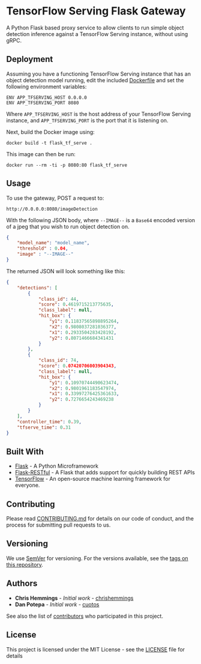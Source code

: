 # TensorFlow Serving Flask Gateway

A Python Flask based proxy service to allow clients to run simple object detection inference against a TensorFlow Serving instance, without using gRPC.

## Deployment

Assuming you have a functioning TensorFlow Serving instance that has an object detection model running, edit the included [Dockerfile](Dockerfile) and set the following environment variables:

    ENV APP_TFSERVING_HOST 0.0.0.0
    ENV APP_TFSERVING_PORT 8080

Where `APP_TFSERVING_HOST` is the host address of your TensorFlow Serving instance, and `APP_TFSERVING_PORT` is the port that it is listening on.

Next, build the Docker image using:

    docker build -t flask_tf_serve .

This image can then be run:

    docker run --rm -ti -p 8080:80 flask_tf_serve

## Usage

To use the gateway, POST a request to:

    http://0.0.0.0:8080/imageDetection

With the following JSON body, where `--IMAGE--` is a `Base64` encoded version of a jpeg that you wish to run object detection on.

```json
{
    "model_name": "model_name",
    "threshold" : 0.04,
    "image" : "--IMAGE--"
}
```

The returned JSON will look something like this:

```json
{
    "detections": [
        {
            "class_id": 44,
            "score": 0.4619715213775635,
            "class_label": null,
            "hit_box": {
                "y1": 0.11837565898895264,
                "x2": 0.9808037281036377,
                "x1": 0.2933504283428192,
                "y2": 0.8071466684341431
            }
        },
        {
            "class_id": 74,
            "score": 0.07420706003904343,
            "class_label": null,
            "hit_box": {
                "y1": 0.10970744490623474,
                "x2": 0.9801961183547974,
                "x1": 0.33997276425361633,
                "y2": 0.7276654243469238
            }
        }
    ],
    "controller_time": 0.39,
    "tfserve_time": 0.31
}
```


## Built With

* [Flask](http://flask.pocoo.org/) - A Python Microframework
* [Flask-RESTful](https://flask-restful.readthedocs.io/en/latest/) - A Flask that adds support for quickly building REST APIs
* [TensorFlow](https://www.tensorflow.org/) - An open-source machine learning framework for everyone.

## Contributing

Please read [CONTRIBUTING.md](CONTRIBUTING.md) for details on our code of conduct, and the process for submitting pull requests to us.

## Versioning

We use [SemVer](http://semver.org/) for versioning. For the versions available, see the [tags on this repository](https://github.com/LUSHDigital/tensorflow-serving-flask-gateway/tags).

## Authors

* **Chris Hemmings** - *Initial work* - [chrishemmings](https://github.com/chrishemmings)
* **Dan Potepa** - *Initial work* - [cuotos](https://github.com/cuotos)

See also the list of [contributors](https://github.com/LUSHDigital/tensorflow-serving-flask-gateway/contributors) who participated in this project.

## License

This project is licensed under the MIT License - see the [LICENSE](LICENSE) file for details
